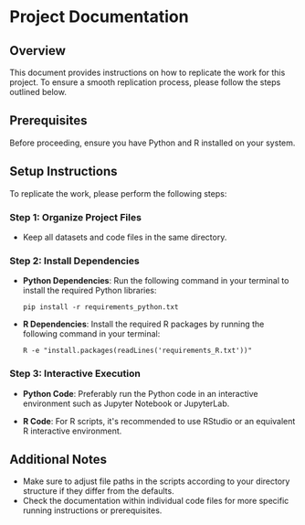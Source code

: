 # Project Documentation

## Overview

This document provides instructions on how to replicate the work for this project. To ensure a smooth replication process, please follow the steps outlined below.

## Prerequisites

Before proceeding, ensure you have Python and R installed on your system.

## Setup Instructions

To replicate the work, please perform the following steps:

### Step 1: Organize Project Files

- Keep all datasets and code files in the same directory.

### Step 2: Install Dependencies

- **Python Dependencies**: Run the following command in your terminal to install the required Python libraries:

  ```
  pip install -r requirements_python.txt
  ```

- **R Dependencies**: Install the required R packages by running the following command in your terminal:

  ```
  R -e "install.packages(readLines('requirements_R.txt'))"
  ```

### Step 3: Interactive Execution

- **Python Code**: Preferably run the Python code in an interactive environment such as Jupyter Notebook or JupyterLab.

- **R Code**: For R scripts, it's recommended to use RStudio or an equivalent R interactive environment.

## Additional Notes

- Make sure to adjust file paths in the scripts according to your directory structure if they differ from the defaults.
- Check the documentation within individual code files for more specific running instructions or prerequisites.
